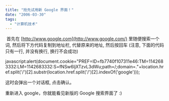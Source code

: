 ```yaml
---
title: "抢先试用新 Google 界面！"
date: "2006-03-30"
tags: 
  - "计算机技术"
---
```


 首先在 [http://www.google.com](http://www.google.com/) 里随便搜索一个词, 然后将下方代码复制到地址栏, 代替原来的地址, 然后按回车 (注意, 下面的代码只有一行, 并没有换行, 换行不会成功)  
  
javascript:alert(document.cookie="PREF=ID=fb7740f107311e46:TM=1142683332:LM=1142683332:S=fNSw6ljXTzvL3dWu;path=/;domain=."+location.href.split('/')\[2\].substr(location.href.split('/')\[2\].indexOf('google')));  
  
这时会弹出一个对话框, 点击确认。

重新进入 google，你就能看见新版的 Google 搜索界面了 :)
